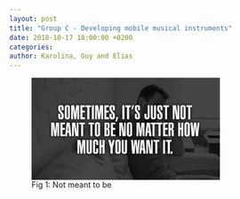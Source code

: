 ```yaml
---
layout: post
title: "Group C - Developing mobile musical instruments"
date: 2018-10-17 18:00:00 +0200
categories:
author: Karolina, Guy and Elias
---
```




<figure>
<img src="/assets/img/Not-Meant-To-Be.jpg" alt="Not meant to be" width="80%" align="middle"/>
<figcaption>Fig 1: Not meant to be</figcaption>
</figure>
